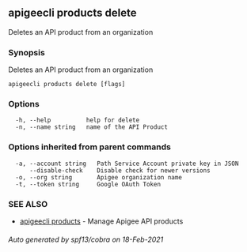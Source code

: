 ## apigeecli products delete

Deletes an API product from an organization

### Synopsis

Deletes an API product from an organization

```
apigeecli products delete [flags]
```

### Options

```
  -h, --help          help for delete
  -n, --name string   name of the API Product
```

### Options inherited from parent commands

```
  -a, --account string   Path Service Account private key in JSON
      --disable-check    Disable check for newer versions
  -o, --org string       Apigee organization name
  -t, --token string     Google OAuth Token
```

### SEE ALSO

* [apigeecli products](apigeecli_products.md)	 - Manage Apigee API products

###### Auto generated by spf13/cobra on 18-Feb-2021
